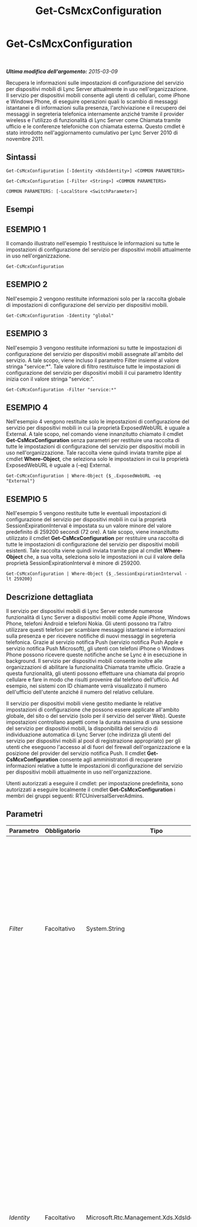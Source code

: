 ﻿---
title: Get-CsMcxConfiguration
TOCTitle: Get-CsMcxConfiguration
ms:assetid: a09c0d49-5377-4a22-89e6-2751030ccf20
ms:mtpsurl: https://technet.microsoft.com/it-it/library/Hh690031(v=OCS.15)
ms:contentKeyID: 49301502
ms.date: 08/24/2015
mtps_version: v=OCS.15
ms.translationtype: HT
---

# Get-CsMcxConfiguration

 

_**Ultima modifica dell'argomento:** 2015-03-09_

Recupera le informazioni sulle impostazioni di configurazione del servizio per dispositivi mobili di Lync Server attualmente in uso nell'organizzazione. Il servizio per dispositivi mobili consente agli utenti di cellulari, come iPhone e Windows Phone, di eseguire operazioni quali lo scambio di messaggi istantanei e di informazioni sulla presenza, l'archiviazione e il recupero dei messaggi in segreteria telefonica internamente anziché tramite il provider wireless e l'utilizzo di funzionalità di Lync Server come Chiamata tramite ufficio e le conferenze telefoniche con chiamata esterna. Questo cmdlet è stato introdotto nell'aggiornamento cumulativo per Lync Server 2010 di novembre 2011.

## Sintassi

    Get-CsMcxConfiguration [-Identity <XdsIdentity>] <COMMON PARAMETERS>

    Get-CsMcxConfiguration [-Filter <String>] <COMMON PARAMETERS>

    COMMON PARAMETERS: [-LocalStore <SwitchParameter>]

## Esempi

## ESEMPIO 1

Il comando illustrato nell'esempio 1 restituisce le informazioni su tutte le impostazioni di configurazione del servizio per dispositivi mobili attualmente in uso nell'organizzazione.

    Get-CsMcxConfiguration

## ESEMPIO 2

Nell'esempio 2 vengono restituite informazioni solo per la raccolta globale di impostazioni di configurazione del servizio per dispositivi mobili.

    Get-CsMcxConfiguration -Identity "global"

## ESEMPIO 3

Nell'esempio 3 vengono restituite informazioni su tutte le impostazioni di configurazione del servizio per dispositivi mobili assegnate all'ambito del servizio. A tale scopo, viene incluso il parametro Filter insieme al valore stringa "service:\*". Tale valore di filtro restituisce tutte le impostazioni di configurazione del servizio per dispositivi mobili il cui parametro Identity inizia con il valore stringa "service:".

    Get-CsMcxConfiguration -Filter "service:*"

## ESEMPIO 4

Nell'esempio 4 vengono restituite solo le impostazioni di configurazione del servizio per dispositivi mobili in cui la proprietà ExposedWebURL è uguale a External. A tale scopo, nel comando viene innanzitutto chiamato il cmdlet **Get-CsMcxConfiguration** senza parametri per restituire una raccolta di tutte le impostazioni di configurazione del servizio per dispositivi mobili in uso nell'organizzazione. Tale raccolta viene quindi inviata tramite pipe al cmdlet **Where-Object**, che seleziona solo le impostazioni in cui la proprietà ExposedWebURL è uguale a (-eq) External.

    Get-CsMcxConfiguration | Where-Object {$_.ExposedWebURL -eq "External"}

## ESEMPIO 5

Nell'esempio 5 vengono restituite tutte le eventuali impostazioni di configurazione del servizio per dispositivi mobili in cui la proprietà SessionExpirationInterval è impostata su un valore minore del valore predefinito di 259200 secondi (72 ore). A tale scopo, viene innanzitutto utilizzato il cmdlet **Get-CsMcxConfiguration** per restituire una raccolta di tutte le impostazioni di configurazione del servizio per dispositivi mobili esistenti. Tale raccolta viene quindi inviata tramite pipe al cmdlet **Where-Object** che, a sua volta, seleziona solo le impostazioni in cui il valore della proprietà SessionExpirationInterval è minore di 259200.

    Get-CsMcxConfiguration | Where-Object {$_.SessionExpirationInterval -lt 259200}

## Descrizione dettagliata

Il servizio per dispositivi mobili di Lync Server estende numerose funzionalità di Lync Server a dispositivi mobili come Apple iPhone, Windows Phone, telefoni Android e telefoni Nokia. Gli utenti possono tra l'altro utilizzare questi telefoni per scambiare messaggi istantanei e informazioni sulla presenza e per ricevere notifiche di nuovi messaggi in segreteria telefonica. Grazie al servizio notifica Push (servizio notifica Push Apple e servizio notifica Push Microsoft), gli utenti con telefoni iPhone o Windows Phone possono ricevere queste notifiche anche se Lync è in esecuzione in background. Il servizio per dispositivi mobili consente inoltre alle organizzazioni di abilitare la funzionalità Chiamata tramite ufficio. Grazie a questa funzionalità, gli utenti possono effettuare una chiamata dal proprio cellulare e fare in modo che risulti provenire dal telefono dell'ufficio. Ad esempio, nei sistemi con ID chiamante verrà visualizzato il numero dell'ufficio dell'utente anziché il numero del relativo cellulare.

Il servizio per dispositivi mobili viene gestito mediante le relative impostazioni di configurazione che possono essere applicate all'ambito globale, del sito o del servizio (solo per il servizio del server Web). Queste impostazioni controllano aspetti come la durata massima di una sessione del servizio per dispositivi mobili, la disponibilità del servizio di individuazione automatica di Lync Server (che indirizza gli utenti del servizio per dispositivi mobili al pool di registrazione appropriato) per gli utenti che eseguono l'accesso al di fuori del firewall dell'organizzazione e la posizione del provider del servizio notifica Push. Il cmdlet **Get-CsMcxConfiguration** consente agli amministratori di recuperare informazioni relative a tutte le impostazioni di configurazione del servizio per dispositivi mobili attualmente in uso nell'organizzazione.

Utenti autorizzati a eseguire il cmdlet: per impostazione predefinita, sono autorizzati a eseguire localmente il cmdlet **Get-CsMcxConfiguration** i membri dei gruppi seguenti: RTCUniversalServerAdmins.

## Parametri


<table>
<colgroup>
<col style="width: 25%" />
<col style="width: 25%" />
<col style="width: 25%" />
<col style="width: 25%" />
</colgroup>
<thead>
<tr class="header">
<th>Parametro</th>
<th>Obbligatorio</th>
<th>Tipo</th>
<th>Descrizione</th>
</tr>
</thead>
<tbody>
<tr class="odd">
<td><p><em>Filter</em></p></td>
<td><p>Facoltativo</p></td>
<td><p>System.String</p></td>
<td><p>Consente di utilizzare i caratteri jolly per restituire una raccolta di impostazioni di configurazione del servizio per dispositivi mobili. Per restituire, ad esempio, una raccolta di tutte le impostazioni configurate nell'ambito del sito, utilizzare la sintassi seguente:</p>
<p>-Filter site:*</p>
<p>Per restituire una raccolta di tutte le impostazioni configurate nell'ambito del servizio, utilizzare la sintassi seguente:</p>
<p>-Filter service:*</p></td>
</tr>
<tr class="even">
<td><p><em>Identity</em></p></td>
<td><p>Facoltativo</p></td>
<td><p>Microsoft.Rtc.Management.Xds.XdsIdentity</p></td>
<td><p>Indica l'identificatore univoco della raccolta di impostazioni di configurazione del servizio per dispositivi mobili da restituire. Per fare riferimento alle impostazioni globali, utilizzare la sintassi seguente:</p>
<p>-Identity global</p>
<p>Per far riferimento a una raccolta configurata nell'ambito del sito, utilizzare una sintassi simile alla seguente:</p>
<p>-Identity site:Redmond</p>
<p>Per fare riferimento a una raccolta configurata nell'ambito del servizio, utilizzare una sintassi simile alla seguente:</p>
<p>-Identity service:WebServer:atl-cs-001.litwareinc.com</p>
<p>Si noti che non è possibile utilizzare caratteri jolly quando si specifica un parametro Identity. Se si desidera utilizzare i caratteri jolly, è necessario utilizzare il parametro Filter.</p>
<p>Se questo parametro non è specificato, il cmdlet <strong>Get-CsMcxConfiguration</strong> restituisce una raccolta di tutte le impostazioni di configurazione del servizio per dispositivi mobili in uso nell'organizzazione.</p></td>
</tr>
<tr class="odd">
<td><p><em>LocalStore</em></p></td>
<td><p>Facoltativo</p></td>
<td><p>System.Management.Automation.SwitchParameter</p></td>
<td><p>Recupera i dati di configurazione del servizio per dispositivi mobili dalla replica locale dell'archivio di gestione centrale anziché dall'archivio di gestione centrale stesso.</p></td>
</tr>
</tbody>
</table>


## Tipi di input

Il cmdlet **Get-CsMcxConfiguration** non accetta input tramite pipeline.

## Tipi restituiti

Il cmdlet **Get-CsMcxConfiguration** restituisce istanze dell'oggetto Microsoft.Rtc.Management.WriteableConfig.Settings.McxConfiguration.McxConfiguration.

